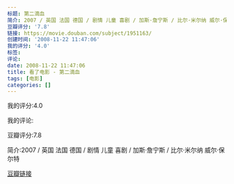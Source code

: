 ```yaml
---
标题: 第二滴血
简介: 2007 / 英国 法国 德国 / 剧情 儿童 喜剧 / 加斯·詹宁斯 / 比尔·米尔纳 威尔·保尔特
豆瓣评分: '7.8'
链接: https://movie.douban.com/subject/1951163/
创建时间: '2008-11-22 11:47:06'
我的评分: '4.0'
标签:
评论:
date: 2008-11-22 11:47:06
title: 看了电影 - 第二滴血
tags: [电影]
categories: []
---
```


我的评分:4.0

我的评论:

豆瓣评分:7.8

简介:2007 / 英国 法国 德国 / 剧情 儿童 喜剧 / 加斯·詹宁斯 / 比尔·米尔纳 威尔·保尔特

[豆瓣链接](https://movie.douban.com/subject/1951163/)

